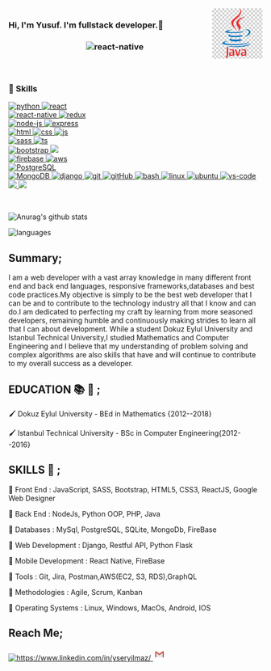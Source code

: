 <img align="right" src="https://github.com/eryilmazysf/eryilmazysf/blob/main/Webp.net-gifmaker.gif" alt="tools" width="100" height="100" align="right" style="max-width:100%;">

<h3 class="animate__animated animate__bounce">Hi, I'm Yusuf. I'm fullstack developer.👋<h3/>

<img src="https://www.futuremind.com/m/articles/none/react_native_vs_native_apps.png" alt="react-native" width="250" height="250" align="right" style="max-width:100%;">
<img src="https://camo.githubusercontent.com/ecdf091dc9f099a6db3e61242963a3a5412ae6a8/687474703a2f2f696d672e736869656c64732e696f2f62616467652f746563682d737461636b2d3036393066612e7376673f7374796c653d666c6174" alt="" data-canonical-src="http://img.shields.io/badge/tech-stack-0690fa.svg?style=flat" style="max-width:100%;">
<br/>
<br><br>

###  🚀 Skills

<p>
 <a href="#" target="_blank"> <img src="https://www.python.org/static/img/python-logo.png" alt="python" width="150"/> </a>  
 <a href="#" target="_blank"> <img src="https://cdn.icon-icons.com/icons2/2415/PNG/512/react_original_wordmark_logo_icon_146375.png" alt="react" width="50"/> </a> 
 <a href="#" target="_blank"> <img src="https://www.futuremind.com/m/articles/none/react_native_vs_native_apps.png" alt="react-native" width="45"/> </a> 
 <a href="#" target="_blank"> <img src="https://upload.wikimedia.org/wikipedia/commons/4/49/Redux.png" alt="redux" height="50"/> </a> 
 <a href="#" target="_blank"> <img src="https://cdn.icon-icons.com/icons2/2415/PNG/512/nodejs_original_logo_icon_146411.png" alt="node-js" height="50"/> </a> 
 <a href="#" target="_blank"> <img src="https://miro.medium.com/max/875/0*r1BTGwo9cd8IGNQQ.jpeg" alt="express" height="50" /> </a> 
 <a href="#" target="_blank"> <img src="https://cdn-icons-png.flaticon.com/512/919/919827.png" alt="html" height="50"/> </a> 
 <a href="#" target="_blank"> <img src="https://cdn-icons-png.flaticon.com/512/919/919826.png" alt="css" height="50"/> </a> 
 <a href="#" target="_blank"> <img src="https://cdn.icon-icons.com/icons2/2108/PNG/512/javascript_icon_130900.png" alt="js" height="50"/> </a> 
 <a href="#" target="_blank"> <img src="https://cdn.iconscout.com/icon/free/png-256/sass-13-1175092.png" alt="sass" height="50"/> </a> 
 <a href="#" target="_blank"> <img src="https://cdn-icons-png.flaticon.com/512/919/919832.png" alt="ts" height="50"/> </a> 
 <a href="#" target="_blank"> <img src="https://cdn.icon-icons.com/icons2/2415/PNG/512/bootstrap_plain_wordmark_logo_icon_146620.png" alt="bootstrap" height="50"/> </a> 
 <a href="#" target="_blank"> <img src="https://res.cloudinary.com/practicaldev/image/fetch/s--IwFcphyV--/c_imagga_scale,f_auto,fl_progressive,h_900,q_auto,w_1600/https://thepracticaldev.s3.amazonaws.com/i/vb6ai56xqgpc0bcfn92y.png" height="40"/> </a> 
 <!-- <a href="#" target="_blank"> <img src="https://www.vectorlogo.zone/logos/oracle/oracle-ar21.svg" alt="oracle" height="40"/> </a>  -->
 <a href="#" target="_blank"> <img src="https://www.vectorlogo.zone/logos/firebase/firebase-icon.svg" alt="firebase" height="50"/> </a>
 <a href="#" target="_blank"> <img src="https://assets.ubuntu.com/v1/83ff4203-awshp-strip-customers.png" alt="aws" height="60"/> </a>
 <!-- <a href="#" target="_blank"> <img src="https://cdn.icon-icons.com/icons2/2415/PNG/512/mysql_original_wordmark_logo_icon_146417.png" alt="MySQL" height="50"/> </a>  -->
 <a href="#" target="_blank"> <img src="https://www.vectorlogo.zone/logos/postgresql/postgresql-ar21.svg" alt="PostgreSQL" height="50"/> </a> 
 <a href="#" target="_blank"> <img src="https://www.vectorlogo.zone/logos/mongodb/mongodb-ar21.svg" alt="MongoDB" height="50"/> </a> 
 <!-- <a href="#" target="_blank"> <img src="https://www.vectorlogo.zone/logos/mariadb/mariadb-ar21.svg" alt="MariaDB" height="50"/> </a>  -->
 <a href="#" target="_blank"> <img src="https://cdn.icon-icons.com/icons2/2415/PNG/512/django_plain_logo_icon_146558.png" alt="django" height="70"/> </a> 
 <a href="#" target="_blank"> <img src="https://www.vectorlogo.zone/logos/git-scm/git-scm-icon.svg" alt="git" height="50"/> </a> 
 <a href="#" target="_blank"> <img src="https://1000logos.net/wp-content/uploads/2021/05/GitHub-logo.png" alt="gitHub" height="50"/> </a> 
 <a href="#" target="_blank"> <img src="https://www.vectorlogo.zone/logos/gnu_bash/gnu_bash-icon.svg" alt="bash" height="50"/> </a> 
 <a href="#" target="_blank"> <img src="https://upload.wikimedia.org/wikipedia/commons/thumb/3/35/Tux.svg/225px-Tux.svg.png" alt="linux" height="60"/> </a> 
 <a href="#" target="_blank"> <img src="https://res.cloudinary.com/canonical/image/fetch/f_auto,q_auto,fl_sanitize,w_60,h_60/https://assets.ubuntu.com/v1/cb3ecebb-picto-ubuntu.svg" alt="ubuntu" height="50"/> </a> 
 <!-- <a href="#" target="_blank"> <img src="https://deshmukhsuraj.files.wordpress.com/2016/07/home-kali-slider-1.png?w=768&h=575" alt="kali" height="50"/> </a>  -->
 <a href="#" target="_blank"> <img src="https://www.pngitem.com/pimgs/m/80-800968_vscode-visual-studio-logo-png-transparent-png.png" alt="vs-code" height="50"/> </a> 
 <!-- <a href="#" target="_blank"> <img src="https://cdn.icon-icons.com/icons2/1381/PNG/512/sublimetext_94866.png" alt="sublime-text" height="45"/> </a>  -->
 <a href="#" target="_blank"> <img src="https://img.shields.io/badge/jira-1e90ff.svg?&style=for-the-badge&logo=jira&logoColor=white" height="40"/> </a>
 <a href="#" target="_blank"> <img src="https://yt3.ggpht.com/ytc/AAUvwnhZtcTvJEkvuZMdTzjhPLvZGIQSo9nel4btx7j9rg=s900-c-k-c0x00ffffff-no-rj" height="45"/> </a>
</p>
<br>




![Anurag's github stats](https://github-readme-stats.vercel.app/api?username=eryilmazysf&show_icons=true&theme=tokyonight)
<p align="left"><img src="https://github-readme-stats.vercel.app/api/top-langs/?username=eryilmazysf&theme=chartreuse-dark&layout=compact" alt="languages" width="50%"></p>

##  Summary; 

I am a web developer with a vast array knowledge in many different front end and back end languages, responsive frameworks,databases and best code practices.My objective is simply to be the best web developer that I can be and to contribute to the technology industry all that I know and can do.I am dedicated to perfecting my craft by learning from more seasoned developers, remaining humble and continuously making strides to learn all that I can about development. While a student Dokuz Eylul University and Istanbul Technical University,I studied Mathematics and Computer Engineering and I believe that my understanding of problem solving and complex algorithms are also skills that have and will continue to contribute to my overall success as a developer. 

## EDUCATION 📚 📖 ;

🖌  Dokuz Eylul University - BEd in Mathematics {2012--2018}

🖌  Istanbul Technical University - BSc in Computer Engineering{2012--2016}

## SKILLS 🚀 ;

  💊 Front End : JavaScript, SASS, Bootstrap, HTML5, CSS3, ReactJS, Google Web Designer
   
  💊 Back End : NodeJs, Python OOP, PHP, Java
   
  💊 Databases : MySql, PostgreSQL, SQLite, MongoDb, FireBase
   
  💊 Web Development : Django, Restful API, Python Flask
   
  💊 Mobile Development : React Native, FireBase
   
  💊 Tools : Git, Jira, Postman,AWS(EC2, S3, RDS),GraphQL
   
  💊 Methodologies : Agile, Scrum, Kanban
   
  💊 Operating Systems : Linux, Windows, MacOs, Android, IOS



## Reach Me;
<a href="https://www.linkedin.com/in/yseryilmaz/" target="_blank">
    <img src="https://img.shields.io/badge/%20-linkedin-0072b1" alt="https://www.linkedin.com/in/yseryilmaz/">
</a>

<a href="mailto:yusuferyilmaz1819@gmail.com" target="_blank">
    <img src="https://github.com/eryilmazysf/eryilmazysf/blob/main/gmail.jpg"  width="25" height="25" alt="mailto:yusuferyilmaz1819@gmail.com">
</a>


